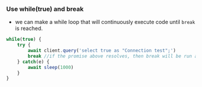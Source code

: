 
### Use while(true) and break
- we can make a while loop that will continuously execute code until `break` is reached.
```js
while(true) {
	try {
		await client.query('select true as "Connection test";')
		break //if the promise above resolves, then break will be run and we will exit the while-block 
	} catch(e) {
		await sleep(1000)
	}
}
```
